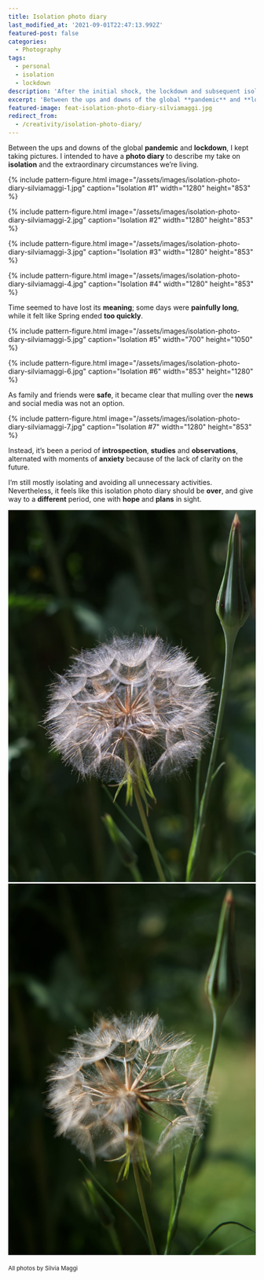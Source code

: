 ```yaml
---
title: Isolation photo diary
last_modified_at: '2021-09-01T22:47:13.992Z'
featured-post: false
categories:
  - Photography
tags:
  - personal
  - isolation
  - lockdown
description: 'After the initial shock, the lockdown and subsequent isolation prompted me to point the lens to my emotions and immediate surroundings.'
excerpt: 'Between the ups and downs of the global **pandemic** and **lockdown**, I kept taking pictures. I intended to have a **photo diary** to describe my take on **isolation** and the extraordinary circumstances we’re living.'
featured-image: feat-isolation-photo-diary-silviamaggi.jpg
redirect_from:
  - /creativity/isolation-photo-diary/
---
```


<p class="lead">Between the ups and downs of the global <strong>pandemic</strong> and <strong>lockdown</strong>, I kept taking pictures. I intended to have a <strong>photo diary</strong> to describe my take on <strong>isolation</strong> and the extraordinary circumstances we’re living.</p>

{% include pattern-figure.html image="/assets/images/isolation-photo-diary-silviamaggi-1.jpg" caption="Isolation #1" width="1280" height="853" %}

{% include pattern-figure.html image="/assets/images/isolation-photo-diary-silviamaggi-2.jpg" caption="Isolation #2" width="1280" height="853" %}

{% include pattern-figure.html image="/assets/images/isolation-photo-diary-silviamaggi-3.jpg" caption="Isolation #3" width="1280" height="853" %}

{% include pattern-figure.html image="/assets/images/isolation-photo-diary-silviamaggi-4.jpg" caption="Isolation #4" width="1280" height="853" %}

Time seemed to have lost its **meaning**; some days were **painfully long**, while it felt like Spring ended **too quickly**.

{% include pattern-figure.html image="/assets/images/isolation-photo-diary-silviamaggi-5.jpg" caption="Isolation #5" width="700" height="1050" %}

{% include pattern-figure.html image="/assets/images/isolation-photo-diary-silviamaggi-6.jpg" caption="Isolation #6" width="853" height="1280" %}

As family and friends were **safe**, it became clear that mulling over the **news** and social media was not an option.

{% include pattern-figure.html image="/assets/images/isolation-photo-diary-silviamaggi-7.jpg" caption="Isolation #7" width="1280" height="853" %}

Instead, it’s been a period of **introspection**, **studies** and **observations**, alternated with moments of **anxiety** because of the lack of clarity on the future.

I’m still mostly isolating and avoiding all unnecessary activities. Nevertheless, it feels like this isolation photo diary should be **over**, and give way to a **different** period, one with **hope** and **plans** in sight.

![Isolation photo diary](/assets/images/isolation-photo-diary-silviamaggi-8.jpg)
![Isolation photo diary](/assets/images/isolation-photo-diary-silviamaggi-9.jpg)

<small>All photos by Silvia Maggi</small>
